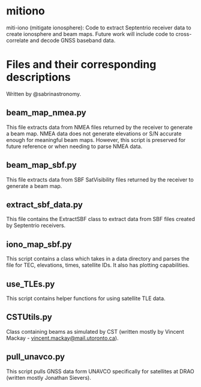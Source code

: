 # mitiono
miti-iono (mitigate ionosphere): Code to extract Septentrio receiver data to create ionosphere and beam maps. Future work will include code to cross-correlate and decode GNSS baseband data. 

# Files and their corresponding descriptions 
Written by @sabrinastronomy.
## beam_map_nmea.py
This file extracts data from NMEA files returned by the receiver to generate a beam map. NMEA data does not
generate elevations or S/N accurate enough for meaningful beam maps. However, this script is preserved for future
reference or when needing to parse NMEA data.
## beam_map_sbf.py
This file extracts data from SBF SatVisibility files returned by the receiver to generate a beam map.
## extract_sbf_data.py
This file contains the ExtractSBF class to extract data from SBF files created by Septentrio receivers.
## iono_map_sbf.py
This script contains a class which takes in a data directory and parses the file for TEC, elevations, times, satellite IDs. It also has plotting capabilities.
## use_TLEs.py
This script contains helper functions for using satellite TLE data.
## CSTUtils.py 
Class containing beams as simulated by CST (written mostly by Vincent Mackay - vincent.mackay@mail.utoronto.ca). 
## pull_unavco.py 
This script pulls GNSS data form UNAVCO specifically for satellites at DRAO (written mostly Jonathan Sievers).
